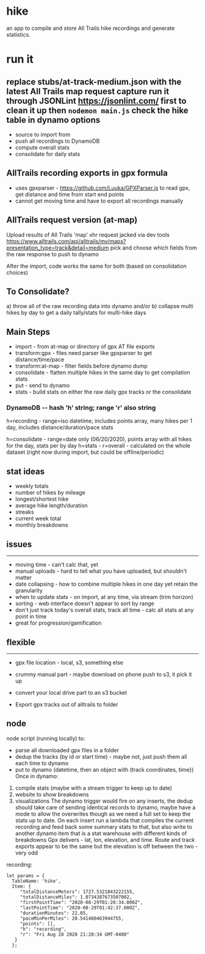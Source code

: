# hike

an app to compile and store All Trails hike recordings and generate statistics.

# run it

replace stubs/at-track-medium.json with the latest All Trails map request capture
run it through JSONLint <https://jsonlint.com/> first to clean it up
then `nodemon main.js`
check the hike table in dynamo
options
---------
- source to import from
- push all recordings to DynamoDB
- compute overall stats
- consolidate for daily stats


## AllTrails recording exports in gpx formula
- uses gpxparser - <https://github.com/Luuka/GPXParser.js> to read gpx, get distance and time from start end points
- cannot get moving time and have to export all recordings manually

## AllTrails request version (at-map)
Upload results of All Trails 'map' xhr request jacked via dev tools
<https://www.alltrails.com/api/alltrails/my/maps?presentation_type=track&detail=medium>
pick and choose which fields from the raw response to push to dynamo

After the import, code works the same for both (based on consolidation choices)

## To Consolidate?
a) throw all of the raw recording data into dynamo
and/or
b) collapse multi hikes by day to get a daily tally/stats for multi-hike days

## Main Steps
-   import - from at-map or directory of gpx AT file exports
-   transform:gpx - files need parser like gpxparser to get distance/time/pace
-   transform:at-map - filter fields before dynamo dump
-   consolidate - flatten multiple hikes in the same day to get compilation stats
-   put - send to dynamo
-   stats - build stats on either the raw daily gpx tracks or the consolidate

### DynamoDB -- hash 'h' string; range 'r' also string

  h=recording - range=iso datetime; includes points array, many hikes per 1 day, includes distance/duration/pace stats

  h=consolidate - range=date only (06/20/2020), points array with all hikes for the day, stats per by day
  h=stats - r=overall - calculated on the whole dataset (right now during import, but could be offline/periodic)

## stat ideas

-   weekly totals
-   number of hikes by mileage
-   longest/shortest hike
-   average hike length/duration
-   streaks
-   current week total
-   monthly breakdowns

## issues

* * *

-   moving time - can't calc that, yet
-   manual uploads - hard to tell what you have uploaded, but shouldn't matter
-   date collapsing - how to combine multiple hikes in one day yet retain the granularity
-   when to update stats - on import, at any time, via stream (trim horizon)
-   sorting - web interface doesn't appear to sort by range
-   don't just track today's overall stats, track all time - calc all stats at any point in time
-   great for progression/gamification

## flexible

* * *

-   gpx file location - local, s3, something else

-   crummy manual part - maybe download on phone push to s3, it pick it up
-   convert your local drive part to an s3 bucket
-   Export gpx tracks out of alltrails to folder

## node

node script (running locally) to:

-   parse all downloaded gpx files in a folder
-   dedup the tracks (by id or start time) - maybe not, just push them all each time to dynamo
-   put to dynamo (datetime, then an object with (track coordinates, time})
    Once in dynamo:

1.  compile stats (maybe with a stream trigger to keep up to date)
2.  website to show breakdowns
3.  visualizations
    The dynamo trigger would fire on any inserts, the dedup should take care of sending identical records to dynamo, maybe have a mode to allow the overwrites though as we need a full set to keep the stats up to date.
    On each insert run a lambda that compiles the current recording and feed back some summary stats to that, but also write to another dynamo item that is a stat warehouse with different kinds of breakdowns
    Gpx delivers - lat, lon, elevation, and time. Route and track exports appear to be the same but the elevation is off between the two - very odd

recording:

    let params = {
      TableName: 'hike',
      Item: {
         "totalDistanceMeters": 1727.5321843222155,
         "totalDistanceMiles": 1.0734387673507002,
         "firstPointTime": "2020-08-29T01:20:34.000Z",
         "lastPointTime": "2020-08-29T01:42:37.000Z",
         "durationMinutes": 22.05,
         "paceMinPerMiles": 20.541460463944755,
         "points": [],
         "h": "recording",
         "r": "Fri Aug 28 2020 21:20:34 GMT-0400"
       }
      };
